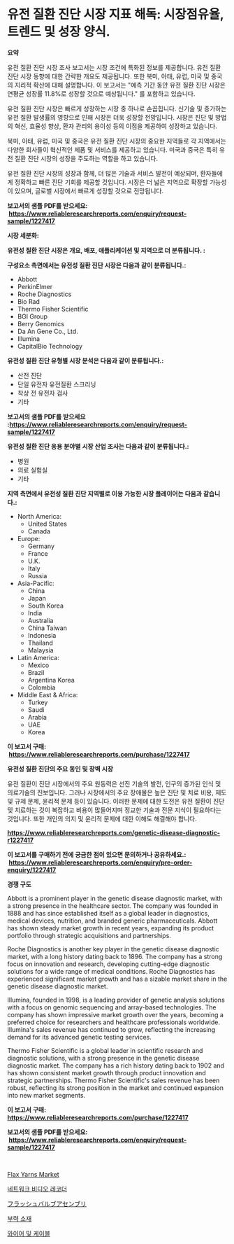<p><h1>유전 질환 진단 시장 지표 해독: 시장점유율, 트렌드 및 성장 양식.</h1></p><p><strong>요약</strong></p>
<p><p>유전 질환 진단 시장 조사 보고서는 시장 조건에 특화된 정보를 제공합니다. 유전 질환 진단 시장 동향에 대한 간략한 개요도 제공됩니다. 또한 북미, 아태, 유럽, 미국 및 중국의 지리적 확산에 대해 설명합니다. 이 보고서는 "예측 기간 동안 유전 질환 진단 시장은 연평균 성장률 11.8%로 성장할 것으로 예상됩니다." 를 포함하고 있습니다.</p><p>유전 질환 진단 시장은 빠르게 성장하는 시장 중 하나로 손꼽힙니다. 신기술 및 증가하는 유전 질환 발생률의 영향으로 인해 시장은 더욱 성장할 전망입니다. 시장은 진단 및 방법의 혁신, 효율성 향상, 환자 관리의 용이성 등의 이점을 제공하여 성장하고 있습니다.</p><p>북미, 아태, 유럽, 미국 및 중국은 유전 질환 진단 시장의 중요한 지역들로 각 지역에서는 다양한 회사들이 혁신적인 제품 및 서비스를 제공하고 있습니다. 미국과 중국은 특히 유전 질환 진단 시장의 성장을 주도하는 역할을 하고 있습니다.</p><p>유전 질환 진단 시장의 성장과 함께, 더 많은 기술과 서비스 발전이 예상되며, 환자들에게 정확하고 빠른 진단 기회를 제공할 것입니다. 시장은 더 넓은 지역으로 확장할 가능성이 있으며, 글로벌 시장에서 빠르게 성장할 것으로 전망됩니다.</p></p>
<p><strong>보고서의 샘플 PDF를 받으세요: &nbsp;<a href="https://www.reliableresearchreports.com/enquiry/request-sample/1227417">https://www.reliableresearchreports.com/enquiry/request-sample/1227417</a></strong></p>
<p><strong>시장 세분화:</strong></p>
<p><strong> 유전성 질환 진단 시장은 개요, 배포, 애플리케이션 및 지역으로 더 분류됩니다. :</strong></p>
<p><strong>구성요소 측면에서는 유전성 질환 진단 시장은 다음과 같이 분류됩니다.:</strong></p>
<p><ul><li>Abbott</li><li>PerkinElmer</li><li>Roche Diagnostics</li><li>Bio Rad</li><li>Thermo Fisher Scientific</li><li>BGI Group</li><li>Berry Genomics</li><li>Da An Gene Co., Ltd.</li><li>Illumina</li><li>CapitalBio Technology</li></ul></p>
<p><strong> 유전성 질환 진단 유형별 시장 분석은 다음과 같이 분류됩니다.:</strong></p>
<p><ul><li>산전 진단</li><li>단일 유전자 유전질환 스크리닝</li><li>착상 전 유전자 검사</li><li>기타</li></ul></p>
<p><strong>보고서의 샘플 PDF를 받으세요 :<a href="https://www.reliableresearchreports.com/enquiry/request-sample/1227417">https://www.reliableresearchreports.com/enquiry/request-sample/1227417</a></strong></p>
<p><strong> 유전성 질환 진단 응용 분야별 시장 산업 조사는 다음과 같이 분류됩니다.:</strong></p>
<p><ul><li>병원</li><li>의료 실험실</li><li>기타</li></ul></p>
<p><strong>지역 측면에서 유전성 질환 진단 지역별로 이용 가능한 시장 플레이어는 다음과 같습니다.:</strong></p>
<p><ul>
    <li>
        North America:
        <ul>
            <li>United States</li>
            <li>Canada</li>
        </ul>
    </li>
    <li>
        Europe:
        <ul>
            <li>Germany</li>
            <li>France</li>
            <li>U.K.</li>
            <li>Italy</li>
            <li>Russia</li>
        </ul>
    </li>
    <li>
        Asia-Pacific:
        <ul>
            <li>China</li>
            <li>Japan</li>
            <li>South Korea</li>
            <li>India</li>
            <li>Australia</li>
            <li>China Taiwan</li>
            <li>Indonesia</li>
            <li>Thailand</li>
            <li>Malaysia</li>
        </ul>
    </li>
    <li>
        Latin America:
        <ul>
            <li>Mexico</li>
            <li>Brazil</li>
            <li>Argentina Korea</li>
            <li>Colombia</li>
        </ul>
    </li>
    <li>
        Middle East & Africa:
        <ul>
            <li>Turkey</li>
            <li>Saudi</li>
            <li>Arabia</li>
            <li>UAE</li>
            <li>Korea</li>
        </ul>
    </li>
    </ul></p>
<p><strong>이 보고서 구매: &nbsp;<a href="https://www.reliableresearchreports.com/purchase/1227417">https://www.reliableresearchreports.com/purchase/1227417</a></strong></p>
<p><strong>유전성 질환 진단의 주요 동인 및 장벽 시장</strong></p>
<p><p>유전 질환이 진단 시장에서의 주요 원동력은 선진 기술의 발전, 인구의 증가된 인식 및 의료기술의 진보입니다. 그러나 시장에서의 주요 장애물은 높은 진단 및 치료 비용, 제도 및 규제 문제, 윤리적 문제 등이 있습니다. 이러한 문제에 대한 도전은 유전 질환이 진단 및 치료하는 것이 복잡하고 비용이 많들어지며 정교한 기술과 전문 지식이 필요하다는 것입니다. 또한 개인의 의지 및 윤리적 문제에 대한 이해도 해결해야 합니다.</p></p>
<p><strong><a href="https://www.reliableresearchreports.com/genetic-disease-diagnostic-r1227417">https://www.reliableresearchreports.com/genetic-disease-diagnostic-r1227417</a></strong></p>
<p><strong>이 보고서를 구매하기 전에 궁금한 점이 있으면 문의하거나 공유하세요.: &nbsp;<a href="https://www.reliableresearchreports.com/enquiry/pre-order-enquiry/1227417">https://www.reliableresearchreports.com/enquiry/pre-order-enquiry/1227417</a></strong></p>
<p><strong>경쟁 구도</strong></p>
<p><p>Abbott is a prominent player in the genetic disease diagnostic market, with a strong presence in the healthcare sector. The company was founded in 1888 and has since established itself as a global leader in diagnostics, medical devices, nutrition, and branded generic pharmaceuticals. Abbott has shown steady market growth in recent years, expanding its product portfolio through strategic acquisitions and partnerships.</p><p>Roche Diagnostics is another key player in the genetic disease diagnostic market, with a long history dating back to 1896. The company has a strong focus on innovation and research, developing cutting-edge diagnostic solutions for a wide range of medical conditions. Roche Diagnostics has experienced significant market growth and has a sizable market share in the genetic disease diagnostic market.</p><p>Illumina, founded in 1998, is a leading provider of genetic analysis solutions with a focus on genomic sequencing and array-based technologies. The company has shown impressive market growth over the years, becoming a preferred choice for researchers and healthcare professionals worldwide. Illumina's sales revenue has continued to grow, reflecting the increasing demand for its advanced genetic testing services.</p><p>Thermo Fisher Scientific is a global leader in scientific research and diagnostic solutions, with a strong presence in the genetic disease diagnostic market. The company has a rich history dating back to 1902 and has shown consistent market growth through product innovation and strategic partnerships. Thermo Fisher Scientific's sales revenue has been robust, reflecting its strong position in the market and continued expansion into new market segments.</p></p>
<p><strong>이 보고서 구매: &nbsp; <a href="https://www.reliableresearchreports.com/purchase/1227417">https://www.reliableresearchreports.com/purchase/1227417</a></strong></p>
<p><strong>보고서의 샘플 PDF를 받으세요: &nbsp;<a href="https://www.reliableresearchreports.com/enquiry/request-sample/1227417">https://www.reliableresearchreports.com/enquiry/request-sample/1227417</a></strong><strong></strong></p>
<p>&nbsp;</p>
<p><p><a href="https://issuu.com/reportprime-2/docs/flax-yarns-market-size-2030.pptx">Flax Yarns Market</a></p><p><a href="https://medium.com/@cierrahayes645/%EB%84%A4%ED%8A%B8%EC%9B%8C%ED%81%AC-%EB%B9%84%EB%94%94%EC%98%A4-%EB%85%B9%ED%99%94%EA%B8%B0-%EC%8B%9C%EC%9E%A5-%EB%B6%84%EC%84%9D-%EA%B8%80%EB%A1%9C%EB%B2%8C-%EC%82%B0%EC%97%85-%EC%A0%84%EB%A7%9D-%EB%B0%8F-%EC%98%88%EC%B8%A1-2024%EB%85%84%EB%B6%80%ED%84%B0-2031%EB%85%84%EA%B9%8C%EC%A7%80-5dc03da0654d">네트워크 비디오 레코더</a></p><p><a href="https://medium.com/@carlieshields/%E3%83%95%E3%83%A9%E3%83%83%E3%82%B7%E3%83%A5%E3%83%90%E3%83%AB%E3%83%96%E3%82%A2%E3%82%BB%E3%83%B3%E3%83%96%E3%83%AA%E5%B8%82%E5%A0%B4%E3%81%AE%E8%A6%8F%E6%A8%A1%E3%81%AF-%E4%B8%96%E7%95%8C%E3%81%AE%E7%94%A3%E6%A5%AD%E3%81%AB%E3%81%8A%E3%81%91%E3%82%8B%E6%9C%80%E9%81%A9%E3%81%AA%E3%83%9E%E3%83%BC%E3%82%B1%E3%83%86%E3%82%A3%E3%83%B3%E3%82%B0%E3%83%81%E3%83%A3%E3%83%8D%E3%83%AB%E3%82%92%E7%A4%BA%E3%81%97%E3%81%A6%E3%81%84%E3%81%BE%E3%81%99-b90e1b84bd39">フラッシュバルブアセンブリ</a></p><p><a href="https://medium.com/@emmettsaynford43546/%EB%B6%80%EB%A0%A5-%EC%86%8C%EC%9E%AC-%EC%8B%9C%EC%9E%A5-%EB%B6%84%EC%84%9D-%EA%B7%B8%EC%9D%98-cagr-%EC%8B%9C%EC%9E%A5-%EC%84%B8%EB%B6%84%ED%99%94-%EB%B0%8F-%EA%B8%80%EB%A1%9C%EB%B2%8C-%EC%82%B0%EC%97%85-%EA%B0%9C%EC%9A%94-b662d787bea8">부력 소재</a></p><p><a href="https://github.com/Howaoole34545/Market-Research-Report-List-1/blob/main/319784729682.md">와이어 및 케이블</a></p></p>